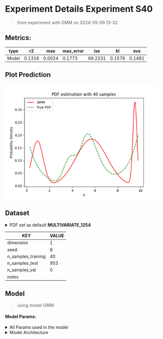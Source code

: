 # Experiment Details Experiment S40
> from experiment with GMM
> on 2024-05-09 13-32
## Metrics:
                                                                   
| type  | r2     | mse    | max_error | ise     | kl     | evs    |
|-------|--------|--------|-----------|---------|--------|--------|
| Model | 0.1316 | 0.0024 | 0.1773    | 69.2231 | 0.1576 | 0.1481 |
                                                                   
## Plot Prediction

<img src="pdf_5fb36405.png">

## Dataset

<details><summary>PDF set as default <b>MULTIVARIATE_1254</b></summary>

#### Dimension 1
                                      
| type        | rate | weight |      |
|-------------|------|--------|------|
| exponential | 1    | 0.2    |      |
| logistic    | 4    | 0.8    | 0.25 |
| logistic    | 5.5  | 0.7    | 0.3  |
| exponential | -1   | 0.25   | -10  |
                                      
</details>
                              
| KEY                | VALUE |
|--------------------|-------|
| dimension          | 1     |
| seed               | 8     |
| n_samples_training | 40    |
| n_samples_test     | 953   |
| n_samples_val      | 0     |
| notes              |       |
                              
## Model
> using model GMM
#### Model Params:
<details><summary>All Params used in the model </summary>

                                   
| KEY          | VALUE            |
|--------------|------------------|
| n_components | 3                |
| n_init       | 10               |
| max_iter     | 100              |
| init_params  | random_from_data |
| random_state | 78               |
                                   
</details>

<details><summary>Model Architecture </summary>

GaussianMixture(init_params='random_from_data', n_components=3, n_init=10,
                random_state=78)
</details>

